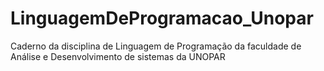 # LinguagemDeProgramacao_Unopar
Caderno da disciplina de Linguagem de Programação da faculdade de Análise e Desenvolvimento de sistemas da UNOPAR
